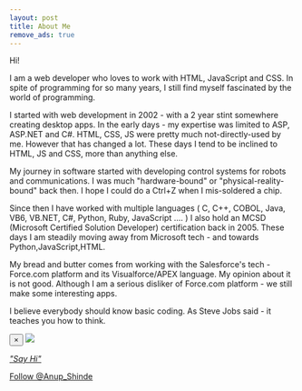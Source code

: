 ```yaml
---
layout: post
title: About Me
remove_ads: true
---
```

Hi!

I am a web developer who loves to work with HTML, JavaScript and CSS. In spite of programming for so many years, I still find myself fascinated by the world of programming.


I started with web development in 2002 - with a 2 year stint somewhere creating desktop apps. In the early days - my expertise was limited to ASP, ASP.NET and C#. HTML, CSS, JS were pretty much not-directly-used by me. However that has changed a lot. These days I tend to be inclined to HTML, JS and CSS, more than anything else.


My journey in software started with developing control systems for robots and communications. I was much "hardware-bound" or "physical-reality-bound" back then. I hope I could do a Ctrl+Z when I mis-soldered a chip.


Since then I have worked with multiple languages ( C, C++, COBOL, Java, VB6, VB.NET, C#, Python, Ruby, JavaScript .... )
I also hold an MCSD (Microsoft Certified Solution Developer) certification back in 2005. These days I am steadily moving away from Microsoft tech - and towards Python,JavaScript,HTML. 

My bread and butter comes from working with the Salesforce's tech - Force.com platform and its Visualforce/APEX language. My opinion about it is not good. Although I am a serious disliker of Force.com platform - we still make some interesting apps. 



I believe everybody should know basic coding. As Steve Jobs said - it teaches you how to think.


  <div class="modal fade" id="sayhi" tabindex="-1" role="dialog" aria-labelledby="myModalLabel" aria-hidden="true">
    <div class="modal-dialog">
      <div class="modal-content">
        <div class="modal-body">
			<button type="button" class="close" data-dismiss="modal" aria-hidden="true">&times;</button>
			<img src="/static/images/sayhi.png" />
			<div style="text-align: right;">
				<a href="https://twitter.com/Anup_Shinde" target="_blank_twitter"><i class="icon-twitter icon-2x"></i></a>
				<a href="https://github.com/anupshinde" target="_blank_github"><i class="icon-github icon-2x"></i></a>
				<a href="https://www.gittip.com/anupshinde/" target="_blank_gittip"><i class="icon-gittip icon-2x"></i></a>
			</div>
        </div>
      </div>
    </div>
  </div>
  
  
<a data-toggle="modal" href="#sayhi">*"Say Hi"* <i class="icon-envelope-alt"></i></a> 

<a href="https://twitter.com/Anup_Shinde" class="twitter-follow-button" data-show-count="false">Follow @Anup_Shinde</a>
<script>!function(d,s,id){var js,fjs=d.getElementsByTagName(s)[0],p=/^http:/.test(d.location)?'http':'https';if(!d.getElementById(id)){js=d.createElement(s);js.id=id;js.src=p+'://platform.twitter.com/widgets.js';fjs.parentNode.insertBefore(js,fjs);}}(document, 'script', 'twitter-wjs');</script>

